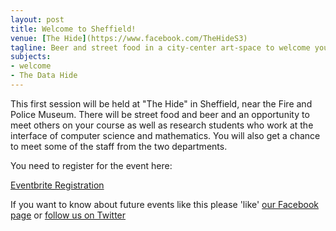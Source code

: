```yaml
---
layout: post
title: Welcome to Sheffield!
venue: [The Hide](https://www.facebook.com/TheHideS3)
tagline: Beer and street food in a city-center art-space to welcome you to Sheffield
subjects:
- welcome
- The Data Hide
---
```


This first session will be held at "The Hide" in Sheffield, near the Fire and Police Museum. There will be street food and beer and an opportunity to meet others on your course as well as research students who work at the interface of computer science and mathematics. You will also get a chance to meet some of the staff from the two departments.

You need to register for the event here:

[Eventbrite Registration](https://www.eventbrite.com/e/the-data-hide-tickets-18817784500)

If you want to know about future events like this please 'like' [our Facebook page](https://www.facebook.com/odsi.sheffield) or [follow us on Twitter](https://twitter.com/datascienceshef)

